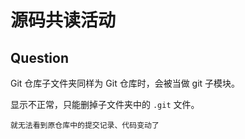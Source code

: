 # 源码共读活动

## Question

Git 仓库子文件夹同样为 Git 仓库时，会被当做 git 子模块。

显示不正常，只能删掉子文件夹中的 `.git` 文件。

`就无法看到原仓库中的提交记录、代码变动了`
